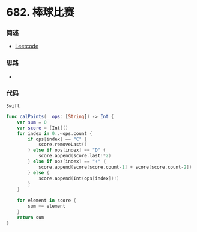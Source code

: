 # 682. 棒球比赛

### 简述

- [Leetcode](https://leetcode-cn.com/problems/baseball-game/)

### 思路

- 

### 代码

`Swift`

```swift
func calPoints(_ ops: [String]) -> Int {
    var sum = 0
    var score = [Int]()
    for index in 0..<ops.count {
        if ops[index] == "C" {
            score.removeLast()
        } else if ops[index] == "D" {
            score.append(score.last!*2)
        } else if ops[index] == "+" {
            score.append(score[score.count-1] + score[score.count-2])
        } else {
            score.append(Int(ops[index])!)
        }
    }
    
    for element in score {
        sum += element
    }
    return sum
}

```